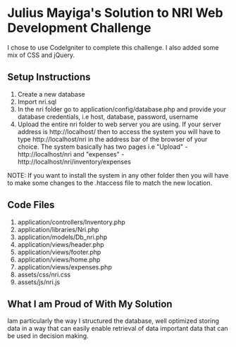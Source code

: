 # Julius Mayiga's Solution to NRI Web Development Challenge
I chose to use CodeIgniter to complete this challenge. I also added some mix of CSS and jQuery.

## Setup Instructions
1. Create a new database
2. Import nri.sql
3. In the nri folder go to application/config/database.php and provide your database credentials, i.e host, database, password, username 
4. Upload the entire nri folder to web server you are using. If your server address is http://localhost/ then to access the system you will have to type http://localhost/nri in the address bar of the browser of your choice. The system basically has two pages i.e "Upload" - http://localhost/nri and "expenses" - http://localhost/nri/inventory/expenses

NOTE: If you want to install the system in any other folder then you will have to make some changes to the .htaccess file to match the new location.

## Code Files
1. application/controllers/Inventory.php
1. application/libraries/Nri.php
2. application/models/Db_nri.php
3. application/views/header.php
4. application/views/footer.php
5. application/views/home.php
6. application/views/expenses.php
7. assets/css/nri.css
8. assets/js/nri.js

## What I am Proud of With My Solution
Iam particularly the way I structured the database, well optimized storing data in a way that can easily enable retrieval of data important data that can be used in decision making.
